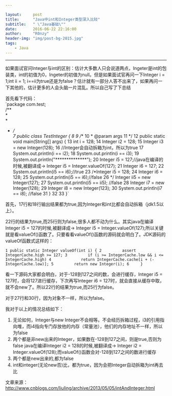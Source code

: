 ```yaml
---  

layout:     post
title:      "Java中int和Integer类型深入比较"
subtitle:   " \"Java基础\""
date:       2016-06-22 22:16:00
author:     "R0nzy"
header-img: "img/post-bg-2015.jpg"
tags:
    - Java
---
```


---  
  如果面试官问Integer与int的区别：估计大多数人只会说道两点，Ingeter是int的包装类，int的初值为0，Ingeter的初值为null。但是如果面试官再问一下Integer i = 1;int ii = 1; i==ii为true还是为false？估计就有一部分人答不出来了，如果再问一下其他的，估计更多的人会头脑一片混乱。所以自己写了下总结  
  
首先看下代码：  
`package com.test;  
 /**    
   *   
   *  
   *  */  
 7 public class TestInteger {
 8 
 9     /**
10      * @param args
11      */
12     public static void main(String[] args) {
13         int i = 128;
14         Integer i2 = 128;
15         Integer i3 = new Integer(128);
16         //Integer会自动拆箱为int，所以为true
17         System.out.println(i == i2);
18         System.out.println(i == i3);
19         System.out.println("**************");
20         Integer i5 = 127;//java在编译的时候,被翻译成-> Integer i5 = Integer.valueOf(127);
21         Integer i6 = 127;
22         System.out.println(i5 == i6);//true
23         /*Integer i5 = 128;
24         Integer i6 = 128;
25         System.out.println(i5 == i6);//false
26 */        Integer ii5 = new Integer(127);
27         System.out.println(i5 == ii5); //false
28         Integer i7 = new Integer(128);
29         Integer i8 = new Integer(123);
30         System.out.println(i7 == i8);  //false
31     }
32 
33 }`  

首先，17行和18行输出结果都为true,因为Integer和int比都会自动拆箱（jdk1.5以上）。  
  
22行的结果为true,而25行则为false,很多人都不动为什么。其实java在编译Integer i5 = 127的时候,被翻译成-> Integer i5 = Integer.valueOf(127);所以关键就是看valueOf()函数了。只要看看valueOf()函数的源码就会明白了。JDK源码的valueOf函数式这样的：  

`
1 public static Integer valueOf(int i) {
2         assert IntegerCache.high >= 127;
3         if (i >= IntegerCache.low && i <= IntegerCache.high)
4             return IntegerCache.cache[i + (-IntegerCache.low)];
5         return new Integer(i);
6     }
`  

看一下源码大家都会明白，对于-128到127之间的数，会进行缓存，Integer i5 = 127时，会将127进行缓存，下次再写Integer i6 = 127时，就会直接从缓存中取，就不会new了。所以22行的结果为true,而25行为false。

对于27行和30行，因为对象不一样，所以为false。

我对于以上的情况总结如下：

1. 无论如何，Integer与new Integer不会相等。不会经历拆箱过程，i3的引用指向堆，而i4指向专门存放他的内存（常量池），他们的内存地址不一样，所以为false
2. 两个都是非new出来的Integer，如果数在-128到127之间，则是true,否则为false
java在编译Integer i2 = 128的时候,被翻译成-> Integer i2 = Integer.valueOf(128);而valueOf()函数会对-128到127之间的数进行缓存
3. 两个都是new出来的,都为false
4. int和integer(无论new否)比，都为true，因为会把Integer自动拆箱为int再去比  

文章来源：http://www.cnblogs.com/liuling/archive/2013/05/05/intAndInteger.html

